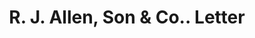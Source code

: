---
doi: 10.7916/D8X07K5B
date_other: '1880'
date_other_textual: 1880-1889
form: correspondence
genre:
- Letters (correspondence)
name:
- R. J. Allen, Son & Co.
object_in_context_url: https://biggert.cul.columbia.edu/items/view/ave_biggert_01443
subject_hierarchical_geographic:
- Philadelphia, Pennsylvania, United States
subject_name:
- R. J. Allen, Son & Co.
title: R. J. Allen, Son & Co.. Letter
sort_title: R. J. Allen, Son & Co.. Letter
call_number: ave_biggert_01443
coordinates:
- 40.00944444444445,-75.13333333333334
pid: ave_biggert_01443
identifiers: ave_biggert_01443
canvas_id: ldpd:396704
permalink: "/items/ave_biggert_01443/"
layout: iiif-image-page
---
